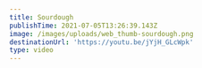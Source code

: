 ```yaml
---
title: Sourdough
publishTime: 2021-07-05T13:26:39.143Z
image: /images/uploads/web_thumb-sourdough.png
destinationUrl: 'https://youtu.be/jYjH_GLcWpk'
type: video
---
```


